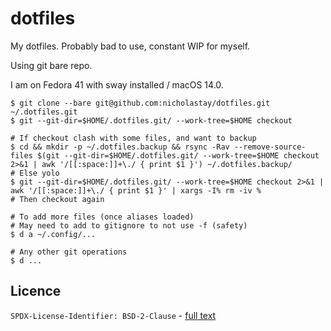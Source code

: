 # dotfiles

My dotfiles. Probably bad to use, constant WIP for myself.

Using git bare repo.

I am on Fedora 41 with sway installed / macOS 14.0.

```
$ git clone --bare git@github.com:nicholastay/dotfiles.git ~/.dotfiles.git
$ git --git-dir=$HOME/.dotfiles.git/ --work-tree=$HOME checkout

# If checkout clash with some files, and want to backup
$ cd && mkdir -p ~/.dotfiles.backup && rsync -Rav --remove-source-files $(git --git-dir=$HOME/.dotfiles.git/ --work-tree=$HOME checkout 2>&1 | awk '/[[:space:]]+\./ { print $1 }') ~/.dotfiles.backup/
# Else yolo
$ git --git-dir=$HOME/.dotfiles.git/ --work-tree=$HOME checkout 2>&1 | awk '/[[:space:]]+\./ { print $1 }' | xargs -I% rm -iv %
# Then checkout again

# To add more files (once aliases loaded)
# May need to add to gitignore to not use -f (safety)
$ d a ~/.config/...

# Any other git operations
$ d ...
```

## Licence

`SPDX-License-Identifier: BSD-2-Clause` - [full text](.local/ntay/LICENCE)
